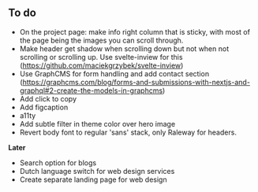 ## To do
- On the project page: make info right column that is sticky, with most of the page being the images you can scroll through. 
- Make header get shadow when scrolling down but not when not scrolling or scrolling up. Use svelte-inview for this 
(https://github.com/maciekgrzybek/svelte-inview)
- Use GraphCMS for form handling and add contact section (https://graphcms.com/blog/forms-and-submissions-with-nextjs-and-graphql#2-create-the-models-in-graphcms)
- Add click to copy
- Add figcaption
- a11ty
- Add subtle filter in theme color over hero image
- Revert body font to regular 'sans' stack, only Raleway for headers.

**Later**
- Search option for blogs
- Dutch language switch for web design services 
- Create separate landing page for web design
